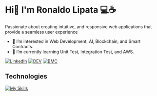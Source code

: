 # Hi👋 I'm Ronaldo Lipata 💻☕

Passionate about creating intuitive, and responsive web applications that provide a seamless user experience

- 👀 I’m interested in Web Development, AI, Blockchain, and Smart Contracts.
- 🌱 I’m currently learning Unit Test, Integration Test, and AWS.

[![LinkedIn](https://img.shields.io/badge/LinkedIn-%230077B5.svg?&style=flat-square&logo=linkedin&logoColor=white)](https://www.linkedin.com/in/ronaldolipata/)  [![DEV](https://img.shields.io/badge/DEV-%23000000.svg?&style=flat-square&logo=dev.to&logoColor=white)](https://dev.to/ronaldolipata)  [![BMC](https://img.shields.io/badge/BuyMeaCoffee-%23FFDD00.svg?&style=flat-square&logo=buy-me-a-coffee&logoColor=black)](https://www.buymeacoffee.com/ronaldolipata)

## Technologies

[![My Skills](https://skillicons.dev/icons?i=html,css,tailwind,bootstrap,sass,js,ts,react,redux,materialui,nodejs,express,mongodb,git,github,gitlab,vite,webpack,jest,postman&theme=light)](https://skillicons.dev)
